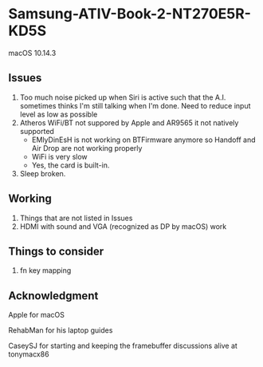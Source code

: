 # Samsung-ATIV-Book-2-NT270E5R-KD5S
macOS 10.14.3
## Issues
1. Too much noise picked up when Siri is active such that the A.I. sometimes thinks I'm still talking when I'm done. Need to reduce input level as low as possible
2. Atheros WiFi/BT not suppored by Apple and AR9565 it not natively supported
    - EMlyDinEsH is not working on BTFirmware anymore so Handoff and Air Drop are not working properly
    - WiFi is very slow
    - Yes, the card is built-in.
3. Sleep broken.
## Working
1. Things that are not listed in Issues
2. HDMI with sound and VGA (recognized as DP by macOS) work
## Things to consider
1. fn key mapping
## Acknowledgment
Apple for macOS

RehabMan for his laptop guides

CaseySJ for starting and keeping the framebuffer discussions alive at tonymacx86
